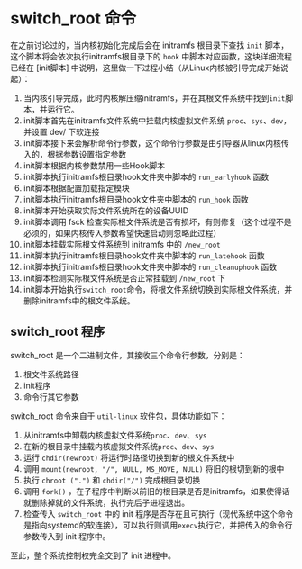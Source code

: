 # switch_root 命令

在之前讨论过的，当内核初始化完成后会在 initramfs 根目录下查找 `init` 脚本，这个脚本将会依次执行initramfs根目录下的 `hook` 中脚本对应函数，这块详细流程已经在 [init脚本] 中说明，这里做一下过程小结（从Linux内核被引导完成开始说起）：
1. 当内核引导完成，此时内核解压缩initramfs，并在其根文件系统中找到`init`脚本，并运行它。
2. init脚本首先在initramfs文件系统中挂载内核虚拟文件系统 `proc`、`sys`、`dev`，并设置 dev/ 下软连接
3. init脚本接下来会解析命令行参数，这个命令行参数是由引导器从linux内核传入的，根据参数设置指定参数
4. init脚本根据内核参数禁用一些Hook脚本
5. init脚本执行initramfs根目录hook文件夹中脚本的 `run_earlyhook` 函数
6. init脚本根据配置加载指定模块
7. init脚本执行initramfs根目录hook文件夹中脚本的 `run_hook` 函数
8. init脚本开始获取实际文件系统所在的设备UUID
9. init脚本调用 fsck 检查实际根文件系统是否有损坏，有则修复（这个过程不是必须的，如果内核传入参数希望快速启动则忽略此过程）
10. init脚本挂载实际根文件系统到 initramfs 中的 `/new_root`
11. init脚本执行initramfs根目录hook文件夹中脚本的 `run_latehook` 函数
12. init脚本执行initramfs根目录hook文件夹中脚本的 `run_cleanuphook` 函数
13. init脚本检测实际根文件系统是否正常挂载到 `/new_root` 下
14. init脚本开始执行`switch_root`命令，将根文件系统切换到实际根文件系统，并删除initramfs中的根文件系统。

## switch_root 程序

switch_root 是一个二进制文件，其接收三个命令行参数，分别是：
1. 根文件系统路径
2. init程序
3. 命令行其它参数

switch_root 命令来自于 `util-linux` 软件包，具体功能如下：
1. 从initramfs中卸载内核虚拟文件系统`proc`、`dev`、`sys`
2. 在新的根目录中挂载内核虚拟文件系统`proc`、`dev`、`sys`
3. 运行 `chdir(newroot)` 将运行时路径切换到新的根文件系统中
4. 调用 `mount(newroot, "/", NULL, MS_MOVE, NULL)` 将旧的根切到新的根中
5. 执行 `chroot (".")` 和 `chdir("/")` 完成根目录切换
6. 调用 `fork()` ，在子程序中判断以前旧的根目录是否是initramfs，如果使得话就删除掉就的文件系统，执行完后子进程退出。
7. 检查传入 `switch_root` 中的 init 程序是否存在且可执行（现代系统中这个命令是指向systemd的软连接），可以执行则调用`execv`执行它，并把传入的命令行参数传入到 init 程序中。

至此，整个系统控制权完全交到了 init 进程中。
